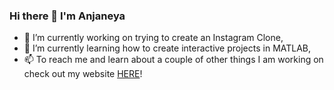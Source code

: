 ### Hi there 👋 I'm Anjaneya

- 🔭 I’m currently working on trying to create an Instagram Clone,
- 🌱 I’m currently learning how to create interactive projects in MATLAB,
- 📫 To reach me and learn about a couple of other things I am working on check out my website [HERE]()!

<!--
**sudenanjaneya/sudenanjaneya** is a ✨ _special_ ✨ repository because its `README.md` (this file) appears on your GitHub profile.

Here are some ideas to get you started:

- 🔭 I’m currently working on ...
- 🌱 I’m currently learning ...
- 👯 I’m looking to collaborate on ...
- 🤔 I’m looking for help with ...
- 💬 Ask me about ...
- 📫 How to reach me: ...
- 😄 Pronouns: ...
- ⚡ Fun fact: ...
-->

